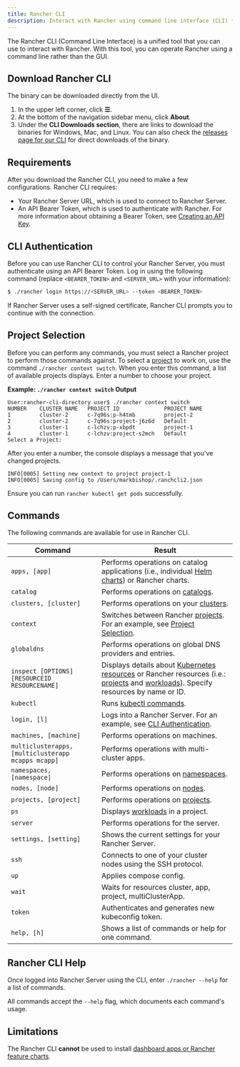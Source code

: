 ```yaml
---
title: Rancher CLI
description: Interact with Rancher using command line interface (CLI) tools from your workstation.
---
```


<head>
  <link rel="canonical" href="https://ranchermanager.docs.rancher.com/reference-guides/cli-with-rancher/rancher-cli"/>
</head>

The Rancher CLI (Command Line Interface) is a unified tool that you can use to interact with Rancher. With this tool, you can operate Rancher using a command line rather than the GUI.

## Download Rancher CLI

The binary can be downloaded directly from the UI.

1. In the upper left corner, click **☰**.
1. At the bottom of the navigation sidebar menu, click **About**.
1. Under the **CLI Downloads section**, there are links to download the binaries for Windows, Mac, and Linux. You can also check the [releases page for our CLI](https://github.com/rancher/cli/releases) for direct downloads of the binary.

## Requirements

After you download the Rancher CLI, you need to make a few configurations. Rancher CLI requires:

- Your Rancher Server URL, which is used to connect to Rancher Server.
- An API Bearer Token, which is used to authenticate with Rancher. For more information about obtaining a Bearer Token, see [Creating an API Key](../user/settings/api-keys.md).

## CLI Authentication

Before you can use Rancher CLI to control your Rancher Server, you must authenticate using an API Bearer Token. Log in using the following command (replace `<BEARER_TOKEN>` and `<SERVER_URL>` with your information):

```bash
$ ./rancher login https://<SERVER_URL> --token <BEARER_TOKEN>
```

If Rancher Server uses a self-signed certificate, Rancher CLI prompts you to continue with the connection.

## Project Selection

Before you can perform any commands, you must select a Rancher project to perform those commands against. To select a [project](../../cluster-admin/manage-clusters/projects-and-namespaces.md) to work on, use the command `./rancher context switch`. When you enter this command, a list of available projects displays. Enter a number to choose your project.

**Example: `./rancher context switch` Output**
```
User:rancher-cli-directory user$ ./rancher context switch
NUMBER    CLUSTER NAME   PROJECT ID              PROJECT NAME
1         cluster-2      c-7q96s:p-h4tmb         project-2
2         cluster-2      c-7q96s:project-j6z6d   Default
3         cluster-1      c-lchzv:p-xbpdt         project-1
4         cluster-1      c-lchzv:project-s2mch   Default
Select a Project:
```

After you enter a number, the console displays a message that you've changed projects.

```
INFO[0005] Setting new context to project project-1
INFO[0005] Saving config to /Users/markbishop/.ranchcli2.json
```

Ensure you can run `rancher kubectl get pods` successfully.

## Commands

The following commands are available for use in Rancher CLI.

| Command  | Result  |
|---|---|
| `apps, [app]`  | Performs operations on catalog applications (i.e., individual [Helm charts](https://docs.helm.sh/developing_charts/)) or Rancher charts.  |
| `catalog`  | Performs operations on [catalogs](../../cluster-admin/helm-charts-in-rancher/helm-charts-in-rancher.md).  |
| `clusters, [cluster]`  | Performs operations on your [clusters](../../cluster-deployment/cluster-deployment.md).  |
| `context`  | Switches between Rancher [projects](../../cluster-admin/manage-clusters/projects-and-namespaces.md). For an example, see [Project Selection](#project-selection).  |
| `globaldns`  | Performs operations on global DNS providers and entries.  |
| `inspect [OPTIONS] [RESOURCEID RESOURCENAME]`  | Displays details about [Kubernetes resources](https://kubernetes.io/docs/reference/kubectl/cheatsheet/#resource-types) or Rancher resources (i.e.: [projects](../../cluster-admin/manage-clusters/projects-and-namespaces.md) and [workloads](../../cluster-admin/kubernetes-resources/workloads-and-pods/workloads-and-pods.md)). Specify resources by name or ID.  |
| `kubectl`  | Runs [kubectl commands](https://kubernetes.io/docs/reference/kubectl/overview/#operations).   |
| `login, [l]`  | Logs into a Rancher Server. For an example, see [CLI Authentication](#cli-authentication).  |
| `machines, [machine]`  | Performs operations on machines.  |
| `multiclusterapps, [multiclusterapp mcapps mcapp]`  | Performs operations with multi-cluster apps.  |
| `namespaces, [namespace]`  | Performs operations on [namespaces](../../cluster-admin/namespaces.md).  |
| `nodes, [node]`  | Performs operations on [nodes](../../cluster-admin/manage-clusters/nodes-and-node-pools.md).  |
| `projects, [project]`  | Performs operations on [projects](../../cluster-admin/manage-clusters/projects-and-namespaces.md).  |
| `ps`  | Displays [workloads](../../cluster-admin/kubernetes-resources/workloads-and-pods/workloads-and-pods.md) in a project.  |
| `server`  | Performs operations for the server.  |
| `settings, [setting]`  | Shows the current settings for your Rancher Server.  |
| `ssh`  | Connects to one of your cluster nodes using the SSH protocol.  |
| `up`  | Applies compose config.  |
| `wait`  | Waits for resources cluster, app, project, multiClusterApp.  |
| `token`  | Authenticates and generates new kubeconfig token.  |
| `help, [h]`  | Shows a list of commands or help for one command.  |

## Rancher CLI Help

Once logged into Rancher Server using the CLI, enter `./rancher --help` for a list of commands.

All commands accept the `--help` flag, which documents each command's usage.

## Limitations

The Rancher CLI **cannot** be used to install [dashboard apps or Rancher feature charts](../../cluster-admin/helm-charts-in-rancher/helm-charts-in-rancher.md).
